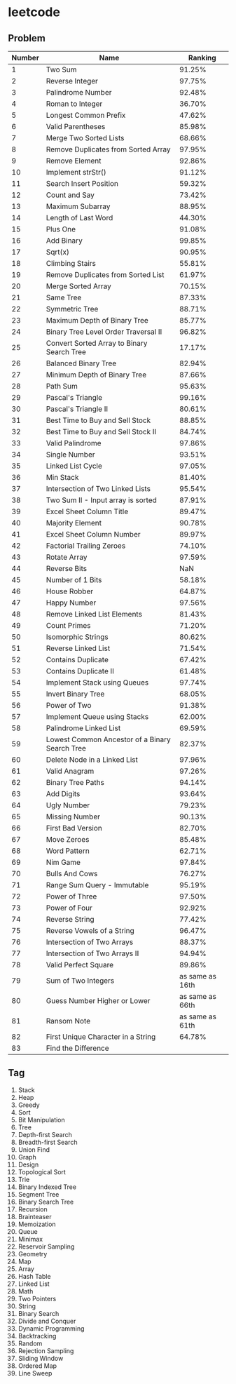 # leetcode

## Problem
Number | Name | Ranking
-- | -- | --
1 | Two Sum | 91.25%
2 | Reverse Integer | 97.75%
3 | Palindrome Number | 92.48%
4 | Roman to Integer | 36.70%
5 | Longest Common Prefix | 47.62%
6 | Valid Parentheses | 85.98%
7 | Merge Two Sorted Lists | 68.66%
8 | Remove Duplicates from Sorted Array | 97.95%
9 | Remove Element | 92.86%
10 | Implement strStr() | 91.12%
11 | Search Insert Position | 59.32%
12 | Count and Say | 73.42%
13 | Maximum Subarray | 88.95%
14 | Length of Last Word | 44.30%
15 | Plus One | 91.08%
16 | Add Binary | 99.85%
17 | Sqrt(x) | 90.95%
18 | Climbing Stairs | 55.81%
19 | Remove Duplicates from Sorted List | 61.97%
20 | Merge Sorted Array | 70.15%
21 | Same Tree | 87.33%
22 | Symmetric Tree | 88.71%
23 | Maximum Depth of Binary Tree | 85.77%
24 | Binary Tree Level Order Traversal II | 96.82%
25 | Convert Sorted Array to Binary Search Tree | 17.17%
26 | Balanced Binary Tree | 82.94%
27 | Minimum Depth of Binary Tree | 87.66%
28 | Path Sum | 95.63%
29 | Pascal's Triangle | 99.16%
30 | Pascal's Triangle II | 80.61%
31 | Best Time to Buy and Sell Stock | 88.85%
32 | Best Time to Buy and Sell Stock II | 84.74%
33 | Valid Palindrome | 97.86%
34 | Single Number | 93.51%
35 | Linked List Cycle | 97.05%
36 | Min Stack | 81.40%
37 | Intersection of Two Linked Lists | 95.54%
38 | Two Sum II - Input array is sorted | 87.91%
39 | Excel Sheet Column Title | 89.47%
40 | Majority Element | 90.78%
41 | Excel Sheet Column Number | 89.97%
42 | Factorial Trailing Zeroes | 74.10%
43 | Rotate Array | 97.59%
44 | Reverse Bits | NaN
45 | Number of 1 Bits | 58.18%
46 | House Robber | 64.87%
47 | Happy Number | 97.56%
48 | Remove Linked List Elements | 81.43%
49 | Count Primes | 71.20%
50 | Isomorphic Strings | 80.62%
51 | Reverse Linked List | 71.54%
52 | Contains Duplicate | 67.42%
53 | Contains Duplicate II | 61.48%
54 | Implement Stack using Queues | 97.74%
55 | Invert Binary Tree | 68.05%
56 | Power of Two | 91.38%
57 | Implement Queue using Stacks | 62.00%
58 | Palindrome Linked List | 69.59%
59 | Lowest Common Ancestor of a Binary Search Tree | 82.37%
60 | Delete Node in a Linked List | 97.96%
61 | Valid Anagram | 97.26%
62 | Binary Tree Paths | 94.14%
63 | Add Digits | 93.64%
64 | Ugly Number | 79.23%
65 | Missing Number | 90.13%
66 | First Bad Version | 82.70%
67 | Move Zeroes | 85.48%
68 | Word Pattern | 62.71%
69 | Nim Game | 97.84%
70 | Bulls And Cows | 76.27%
71 | Range Sum Query - Immutable | 95.19%
72 | Power of Three | 97.50%
73 | Power of Four | 92.92%
74 | Reverse String | 77.42%
75 | Reverse Vowels of a String | 96.47%
76 | Intersection of Two Arrays | 88.37%
77 | Intersection of Two Arrays II | 94.94%
78 | Valid Perfect Square | 89.86%
79 | Sum of Two Integers | as same as 16th
80 | Guess Number Higher or Lower | as same as 66th
81 | Ransom Note | as same as 61th
82 | First Unique Character in a String | 64.78%
83 | Find the Difference | 


## Tag
1. Stack
1. Heap
1. Greedy
1. Sort
1. Bit Manipulation
1. Tree
1. Depth-first Search
1. Breadth-first Search
1. Union Find
1. Graph
1. Design
1. Topological Sort
1. Trie
1. Binary Indexed Tree
1. Segment Tree
1. Binary Search Tree
1. Recursion
1. Brainteaser
1. Memoization
1. Queue
1. Minimax
1. Reservoir Sampling
1. Geometry
1. Map
1. Array
1. Hash Table
1. Linked List
1. Math
1. Two Pointers
1. String
1. Binary Search
1. Divide and Conquer
1. Dynamic Programming
1. Backtracking
1. Random 
1. Rejection Sampling 
1. Sliding Window 
1. Ordered Map 
1. Line Sweep 
